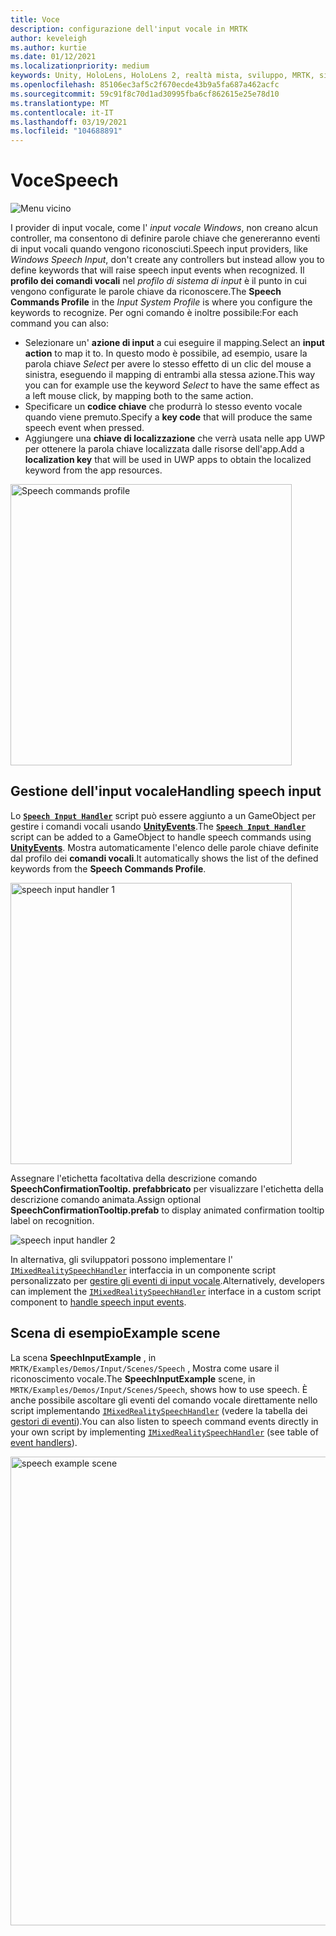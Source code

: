 ```yaml
---
title: Voce
description: configurazione dell'input vocale in MRTK
author: keveleigh
ms.author: kurtie
ms.date: 01/12/2021
ms.localizationpriority: medium
keywords: Unity, HoloLens, HoloLens 2, realtà mista, sviluppo, MRTK, sintesi vocale,
ms.openlocfilehash: 85106ec3af5c2f670ecde43b9a5fa687a462acfc
ms.sourcegitcommit: 59c91f8c70d1ad30995fba6cf862615e25e78d10
ms.translationtype: MT
ms.contentlocale: it-IT
ms.lasthandoff: 03/19/2021
ms.locfileid: "104688891"
---
```

# <a name="speech"></a><span data-ttu-id="93073-104">Voce</span><span class="sxs-lookup"><span data-stu-id="93073-104">Speech</span></span>

![Menu vicino](../Images/Input/MRTK_Input_Speech.png)

<span data-ttu-id="93073-106">I provider di input vocale, come l' *input vocale Windows*, non creano alcun controller, ma consentono di definire parole chiave che genereranno eventi di input vocali quando vengono riconosciuti.</span><span class="sxs-lookup"><span data-stu-id="93073-106">Speech input providers, like *Windows Speech Input*, don't create any controllers but instead allow you to define keywords that will raise speech input events when recognized.</span></span> <span data-ttu-id="93073-107">Il **profilo dei comandi vocali** nel *profilo di sistema di input* è il punto in cui vengono configurate le parole chiave da riconoscere.</span><span class="sxs-lookup"><span data-stu-id="93073-107">The **Speech Commands Profile** in the *Input System Profile* is where you configure the keywords to recognize.</span></span> <span data-ttu-id="93073-108">Per ogni comando è inoltre possibile:</span><span class="sxs-lookup"><span data-stu-id="93073-108">For each command you can also:</span></span>

- <span data-ttu-id="93073-109">Selezionare un' **azione di input** a cui eseguire il mapping.</span><span class="sxs-lookup"><span data-stu-id="93073-109">Select an **input action** to map it to.</span></span> <span data-ttu-id="93073-110">In questo modo è possibile, ad esempio, usare la parola chiave *Select* per avere lo stesso effetto di un clic del mouse a sinistra, eseguendo il mapping di entrambi alla stessa azione.</span><span class="sxs-lookup"><span data-stu-id="93073-110">This way you can for example use the keyword *Select* to have the same effect as a left mouse click, by mapping both to the same action.</span></span>
- <span data-ttu-id="93073-111">Specificare un **codice chiave** che produrrà lo stesso evento vocale quando viene premuto.</span><span class="sxs-lookup"><span data-stu-id="93073-111">Specify a **key code** that will produce the same speech event when pressed.</span></span>
- <span data-ttu-id="93073-112">Aggiungere una **chiave di localizzazione** che verrà usata nelle app UWP per ottenere la parola chiave localizzata dalle risorse dell'app.</span><span class="sxs-lookup"><span data-stu-id="93073-112">Add a **localization key** that will be used in UWP apps to obtain the localized keyword from the app resources.</span></span>

<img src="../Images/Input/SpeechCommandsProfile.png" width="450px" alt="Speech commands profile">

## <a name="handling-speech-input"></a><span data-ttu-id="93073-113">Gestione dell'input vocale</span><span class="sxs-lookup"><span data-stu-id="93073-113">Handling speech input</span></span>

<span data-ttu-id="93073-114">Lo [**`Speech Input Handler`**](xref:Microsoft.MixedReality.Toolkit.Input.SpeechInputHandler) script può essere aggiunto a un GameObject per gestire i comandi vocali usando [**UnityEvents**](https://docs.unity3d.com/Manual/UnityEvents.html).</span><span class="sxs-lookup"><span data-stu-id="93073-114">The [**`Speech Input Handler`**](xref:Microsoft.MixedReality.Toolkit.Input.SpeechInputHandler) script can be added to a GameObject to handle speech commands using [**UnityEvents**](https://docs.unity3d.com/Manual/UnityEvents.html).</span></span> <span data-ttu-id="93073-115">Mostra automaticamente l'elenco delle parole chiave definite dal profilo dei **comandi vocali**.</span><span class="sxs-lookup"><span data-stu-id="93073-115">It automatically shows the list of the defined keywords from the **Speech Commands Profile**.</span></span>

<img src="../Images/Input/SpeechCommands_SpeechInputHandler1.png" width="450px" alt="speech input handler 1">

<span data-ttu-id="93073-116">Assegnare l'etichetta facoltativa della descrizione comando **SpeechConfirmationTooltip. prefabbricato** per visualizzare l'etichetta della descrizione comando animata.</span><span class="sxs-lookup"><span data-stu-id="93073-116">Assign optional **SpeechConfirmationTooltip.prefab** to display animated confirmation tooltip label on recognition.</span></span>

<img src="../Images/Input/SpeechCommands_SpeechInputHandler2.png" alt="speech input handler 2">

<span data-ttu-id="93073-117">In alternativa, gli sviluppatori possono implementare l' [`IMixedRealitySpeechHandler`](xref:Microsoft.MixedReality.Toolkit.Input.IMixedRealitySpeechHandler) interfaccia in un componente script personalizzato per [gestire gli eventi di input vocale](InputEvents.md#input-event-interface-example).</span><span class="sxs-lookup"><span data-stu-id="93073-117">Alternatively, developers can implement the [`IMixedRealitySpeechHandler`](xref:Microsoft.MixedReality.Toolkit.Input.IMixedRealitySpeechHandler) interface in a custom script component to [handle speech input events](InputEvents.md#input-event-interface-example).</span></span>

## <a name="example-scene"></a><span data-ttu-id="93073-118">Scena di esempio</span><span class="sxs-lookup"><span data-stu-id="93073-118">Example scene</span></span>

<span data-ttu-id="93073-119">La scena **SpeechInputExample** , in `MRTK/Examples/Demos/Input/Scenes/Speech` , Mostra come usare il riconoscimento vocale.</span><span class="sxs-lookup"><span data-stu-id="93073-119">The **SpeechInputExample** scene, in `MRTK/Examples/Demos/Input/Scenes/Speech`, shows how to use speech.</span></span> <span data-ttu-id="93073-120">È anche possibile ascoltare gli eventi del comando vocale direttamente nello script implementando [`IMixedRealitySpeechHandler`](xref:Microsoft.MixedReality.Toolkit.Input.IMixedRealitySpeechHandler) (vedere la tabella dei [gestori di eventi](InputEvents.md)).</span><span class="sxs-lookup"><span data-stu-id="93073-120">You can also listen to speech command events directly in your own script by implementing [`IMixedRealitySpeechHandler`](xref:Microsoft.MixedReality.Toolkit.Input.IMixedRealitySpeechHandler) (see table of [event handlers](InputEvents.md)).</span></span>

<img src="../Images/Input/SpeechExampleScene.png" width="750px" alt="speech example scene">
